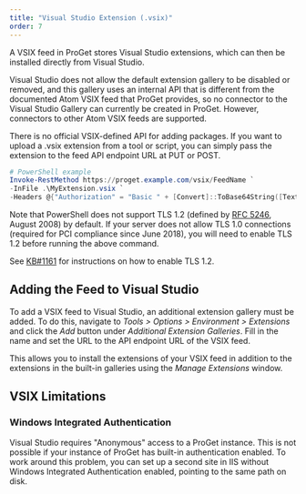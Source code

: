 ```yaml
---
title: "Visual Studio Extension (.vsix)"
order: 7
---
```


A VSIX feed in ProGet stores Visual Studio extensions, which can then be installed directly from Visual Studio.

Visual Studio does not allow the default extension gallery to be disabled or removed, and this gallery uses an internal API that is different from the documented Atom VSIX feed that ProGet provides, so no connector to the Visual Studio Gallery can currently be created in ProGet. However, connectors to other Atom VSIX feeds are supported.

There is no official VSIX-defined API for adding packages. If you want to upload a .vsix extension from a tool or script, you can simply pass the extension to the feed API endpoint URL at PUT or POST.

```powershell
# PowerShell example
Invoke-RestMethod https://proget.example.com/vsix/FeedName `
-InFile .\MyExtension.vsix `
-Headers @{"Authorization" = "Basic " + [Convert]::ToBase64String([Text.Encoding]::UTF8.GetBytes("api:xxxxxxxxxxxxxx"))}
```

Note that PowerShell does not support TLS 1.2 (defined by [RFC 5246](https://tools.ietf.org/html/rfc5246), August 2008) by default. If your server does not allow TLS 1.0 connections (required for PCI compliance since June 2018), you will need to enable TLS 1.2 before running the above command.

See [KB#1161](https://inedo.com/support/kb/1161/tls-v12-configuration-and-connection-errors) for instructions on how to enable TLS 1.2.

## Adding the Feed to Visual Studio

To add a VSIX feed to Visual Studio, an additional extension gallery must be added. To do this, navigate to _Tools > Options > Environment > Extensions_ and click the _Add_ button under _Additional Extension Galleries_. Fill in the name and set the URL to the API endpoint URL of the VSIX feed.

This allows you to install the extensions of your VSIX feed in addition to the extensions in the built-in galleries using the _Manage Extensions_ window.

## VSIX Limitations

### Windows Integrated Authentication

Visual Studio requires "Anonymous" access to a ProGet instance. This is not possible if your instance of ProGet has built-in authentication enabled. To work around this problem, you can set up a second site in IIS without Windows Integrated Authentication enabled, pointing to the same path on disk.